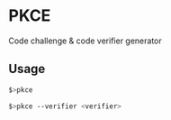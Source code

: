 # PKCE

Code challenge & code verifier generator

## Usage

``` bash
$>pkce
```

``` bash
$>pkce --verifier <verifier>
```